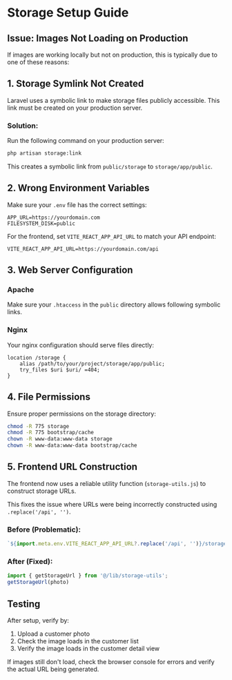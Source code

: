 # Storage Setup Guide

## Issue: Images Not Loading on Production

If images are working locally but not on production, this is typically due to one of these reasons:

## 1. Storage Symlink Not Created

Laravel uses a symbolic link to make storage files publicly accessible. This link must be created on your production server.

### Solution:
Run the following command on your production server:

```bash
php artisan storage:link
```

This creates a symbolic link from `public/storage` to `storage/app/public`.

## 2. Wrong Environment Variables

Make sure your `.env` file has the correct settings:

```env
APP_URL=https://yourdomain.com
FILESYSTEM_DISK=public
```

For the frontend, set `VITE_REACT_APP_API_URL` to match your API endpoint:

```env
VITE_REACT_APP_API_URL=https://yourdomain.com/api
```

## 3. Web Server Configuration

### Apache
Make sure your `.htaccess` in the `public` directory allows following symbolic links.

### Nginx
Your nginx configuration should serve files directly:

```nginx
location /storage {
    alias /path/to/your/project/storage/app/public;
    try_files $uri $uri/ =404;
}
```

## 4. File Permissions

Ensure proper permissions on the storage directory:

```bash
chmod -R 775 storage
chmod -R 775 bootstrap/cache
chown -R www-data:www-data storage
chown -R www-data:www-data bootstrap/cache
```

## 5. Frontend URL Construction

The frontend now uses a reliable utility function (`storage-utils.js`) to construct storage URLs. 

This fixes the issue where URLs were being incorrectly constructed using `.replace('/api', '')`.

### Before (Problematic):
```javascript
`${import.meta.env.VITE_REACT_APP_API_URL?.replace('/api', '')}/storage/${photo}`
```

### After (Fixed):
```javascript
import { getStorageUrl } from '@/lib/storage-utils';
getStorageUrl(photo)
```

## Testing

After setup, verify by:
1. Upload a customer photo
2. Check the image loads in the customer list
3. Verify the image loads in the customer detail view

If images still don't load, check the browser console for errors and verify the actual URL being generated.


